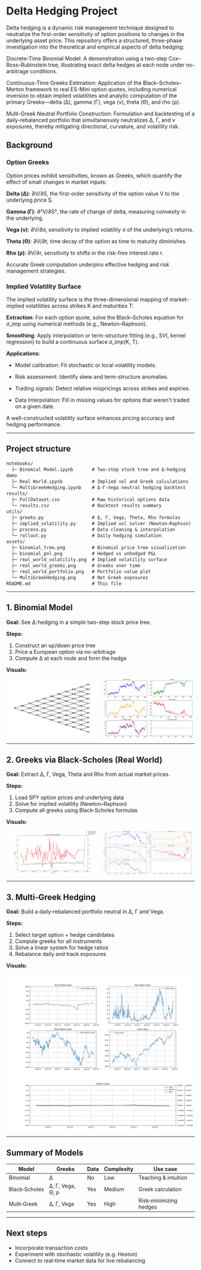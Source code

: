 # Delta Hedging Project

Delta hedging is a dynamic risk management technique designed to neutralize the first-order sensitivity of option positions to changes in the underlying asset price. This repository offers a structured, three-phase investigation into the theoretical and empirical aspects of delta hedging:

Discrete-Time Binomial Model: A demonstration using a two-step Cox–Ross–Rubinstein tree, illustrating exact delta hedges at each node under no-arbitrage conditions.

Continuous-Time Greeks Estimation: Application of the Black–Scholes–Merton framework to real ES-Mini option quotes, including numerical inversion to obtain implied volatilities and analytic computation of the primary Greeks—delta (Δ), gamma (Γ), vega (ν), theta (Θ), and rho (ρ).

Multi-Greek Neutral Portfolio Construction: Formulation and backtesting of a daily-rebalanced portfolio that simultaneously neutralizes Δ, Γ, and ν exposures, thereby mitigating directional, curvature, and volatility risk.

## Background 

### Option Greeks

Option prices exhibit sensitivities, known as Greeks, which quantify the effect of small changes in market inputs:

**Delta (Δ)**: ∂V/∂S, the first-order sensitivity of the option value V to the underlying price S.

**Gamma (Γ)**: ∂²V/∂S², the rate of change of delta, measuring convexity in the underlying.

**Vega (ν)**: ∂V/∂σ, sensitivity to implied volatility σ of the underlying’s returns.

**Theta (Θ)**: ∂V/∂t, time decay of the option as time to maturity diminishes.

**Rho (ρ)**: ∂V/∂r, sensitivity to shifts in the risk-free interest rate r.

Accurate Greek computation underpins effective hedging and risk management strategies.

### Implied Volatility Surface

The implied volatility surface is the three-dimensional mapping of market-implied volatilities across strikes K and maturities T:

**Extraction**: For each option quote, solve the Black–Scholes equation for σ_imp using numerical methods (e.g., Newton–Raphson).

**Smoothing**: Apply interpolation or term-structure fitting (e.g., SVI, kernel regression) to build a continuous surface σ_imp(K, T).

**Applications**:

- Model calibration: Fit stochastic or local volatility models.

- Risk assessment: Identify skew and term-structure anomalies.

- Trading signals: Detect relative mispricings across strikes and expiries.

- Data Interpolation: Fill in missing values for options that weren't traded on a given date.

A well-constructed volatility surface enhances pricing accuracy and hedging performance.

---

## Project structure

```
notebooks/
  ├─ Binomial Model.ipynb       # Two-step stock tree and Δ-hedging demo
  ├─ Real World.ipynb           # Implied vol and Greek calculations
  └─ MultiGreekHedging.ipynb    # Δ-Γ-Vega neutral hedging backtest
results/
  ├─ FullDataset.csv            # Raw historical options data
  └─ results.csv                # Backtest results summary
utils/
  ├─ greeks.py                  # Δ, Γ, Vega, Theta, Rho formulas
  ├─ implied_volatility.py      # Implied vol solver (Newton–Raphson)
  ├─ process.py                 # Data cleaning & interpolation
  └─ rollout.py                 # Daily hedging simulation
assets/
  ├─ binomial_tree.png          # Binomial price tree visualization
  ├─ binomial_pnl.png           # Hedged vs unhedged P&L
  ├─ real_world_volatility.png  # Implied volatility surface
  ├─ real_world_greeks.png      # Greeks over time
  ├─ real_world_portfolio.png   # Portfolio value plot
  └─ MultiGreekHedging.png      # Net Greek exposures
README.md                       # This file
```

---

## 1. Binomial Model

**Goal:** See Δ-hedging in a simple two-step stock price tree.

**Steps:**

1. Construct an up/down price tree
2. Price a European option via no-arbitrage
3. Compute Δ at each node and form the hedge

**Visuals:**

<div style="display:flex; gap:1rem;">
  <img src="assets/binomial_tree.png" width="48%" />
  <img src="assets/binomial_pnl.png" width="48%" />
</div>

---

## 2. Greeks via Black‑Scholes (Real World)

**Goal:** Extract Δ, Γ, Vega, Theta and Rho from actual market prices.

**Steps:**

1. Load SPY option prices and underlying data
2. Solve for implied volatility (Newton–Raphson)
3. Compute all greeks using Black‑Scholes formulas

**Visuals:**

<div style="display:flex; gap:1rem;">
  <img src="assets/real_world_volatility.png" width="48%" />
  <img src="assets/real_world_greeks.png" width="48%" />
</div>

---

## 3. Multi‑Greek Hedging

**Goal:** Build a daily‑rebalanced portfolio neutral in Δ, Γ and Vega.

**Steps:**

1. Select target option + hedge candidates
2. Compute greeks for all instruments
3. Solve a linear system for hedge ratios
4. Rebalance daily and track exposures

**Visuals:**

<div style="display:flex; gap:1rem;">
  <img src="assets/MG_Portfolio.png" />
</div>
<div style="display:flex; gap:1rem;">
  <img src="assets/MG_TotalGreeks.png">
</div>

---

## Summary of Models

| Model         | Greeks           | Data | Complexity | Use case               |
| ------------- | ---------------- | ---- | ---------- | ---------------------- |
| Binomial      | Δ                | No   | Low        | Teaching & intuition   |
| Black‑Scholes | Δ, Γ, Vega, Θ, ρ | Yes  | Medium     | Greek calculation      |
| Multi‑Greek   | Δ, Γ, Vega       | Yes  | High       | Risk‑minimizing hedges |

---

## Next steps

* Incorporate transaction costs
* Experiment with stochastic volatility (e.g. Heston)
* Connect to real‑time market data for live rebalancing
